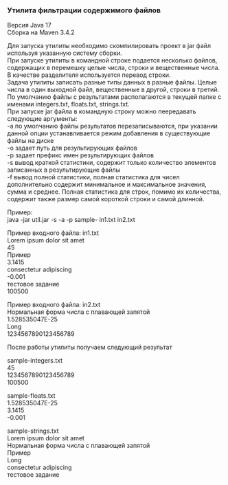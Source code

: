 ### Утилита фильтрации содержимого файлов
Версия Java 17  
Сборка на Maven 3.4.2

Для запуска утилиты необходимо скомпилировать проект в jar файл используя указанную систему сборки.  
При запуске утилиты в командной строке подается несколько файлов, содержащих в
перемешку целые числа, строки и вещественные числа.  
В качестве разделителя используется перевод строки.  
Задача утилиты записать разные типы данных в разные файлы. Целые числа в один
выходной файл, вещественные в другой, строки в третий.  
По умолчанию файлы с
результатами располагаются в текущей папке с именами integers.txt, floats.txt, strings.txt.   
При запуске jar файла в командную строку можно пеередавать следующие аргументы:  
-a по умолчанию файлы результатов перезаписываются, при указании данной опции устанавливается режим
добавления в существующие файлы на диске  
-o задает путь для результирующих файлов  
-p задает префикс имен результирующих файлов  
-s вывод краткой статистики, содержит только количество элементов записанных в результирующие файлы  
-f вывод полной статистики, полная статистика для чисел дополнительно содержит минимальное и максимальное значения, сумма и среднее.
Полная статистика для строк, помимо их количества, содержит также размер самой короткой строки и самой длинной.  

Пример:  
java -jar util.jar -s -a -p sample- in1.txt in2.txt  

Пример входного файла: in1.txt  
Lorem ipsum dolor sit amet  
45  
Пример  
3.1415  
consectetur adipiscing  
-0.001  
тестовое задание  
100500  

Пример входного файла: in2.txt  
Нормальная форма числа с плавающей запятой  
1.528535047E-25  
Long  
1234567890123456789  

После работы утилиты получаем следующий результат  

sample-integers.txt  
45  
1234567890123456789  
100500  

sample-floats.txt  
1.528535047E-25  
3.1415  
-0.001 

sample-strings.txt  
Lorem ipsum dolor sit amet  
Нормальная форма числа с плавающей запятой  
Пример  
Long  
consectetur adipiscing  
тестовое задание  
